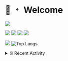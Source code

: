# 👋 ・ Welcome
![](https://komarev.com/ghpvc/?username=Lorenzo0111)

![](https://img.shields.io/badge/Java-ED8B00?style=for-the-badge&logo=java&logoColor=white)
![](https://img.shields.io/badge/JavaScript-323330?style=for-the-badge&logo=javascript&logoColor=F7DF1E)
![](https://img.shields.io/badge/Node.js-339933?style=for-the-badge&logo=nodedotjs&logoColor=white)
![](https://img.shields.io/badge/React-20232A?style=for-the-badge&logo=react&logoColor=61DAFB)

[![](https://github-readme-stats.vercel.app/api?username=Lorenzo0111&show_icons=true&count_private=true)](https://github.com/Lorenzo0111)
![Top Langs](https://github-readme-stats.vercel.app/api/top-langs/?username=Lorenzo0111&layout=compact)

<details>
<summary>⏰ Recent Activity</summary>

<!--RECENT_ACTIVITY:start-->
1. ![comment] **Commented:** [ZombieStriker/QualityArmoryVehicles2#81](https://github.com/ZombieStriker/QualityArmoryVehicles2/issues/81#issuecomment-1001716344)
2. ![prMerged] **Pull request merged:** [Lorenzo0111/MultiLang#55](https://github.com/Lorenzo0111/MultiLang/pull/55)
3. ![prMerged] **Pull request merged:** [Lorenzo0111/HangarUpdater#15](https://github.com/Lorenzo0111/HangarUpdater/pull/15)
4. ![prMerged] **Pull request merged:** [Lorenzo0111/JShader#11](https://github.com/Lorenzo0111/JShader/pull/11)
5. ![prMerged] **Pull request merged:** [Lorenzo0111/MultiLang#52](https://github.com/Lorenzo0111/MultiLang/pull/52)
6. ![prMerged] **Pull request merged:** [Lorenzo0111/RocketJoin#49](https://github.com/Lorenzo0111/RocketJoin/pull/49)
7. ![prMerged] **Pull request merged:** [Lorenzo0111/HangarUpdater#14](https://github.com/Lorenzo0111/HangarUpdater/pull/14)
8. ![prMerged] **Pull request merged:** [Lorenzo0111/JShader#10](https://github.com/Lorenzo0111/JShader/pull/10)
9. ![prMerged] **Pull request merged:** [Lorenzo0111/NodeBin#40](https://github.com/Lorenzo0111/NodeBin/pull/40)
10. ![prMerged] **Pull request merged:** [Lorenzo0111/MultiLang#51](https://github.com/Lorenzo0111/MultiLang/pull/51)
<!--RECENT_ACTIVITY:end-->


<!--RECENT_ACTIVITY:last_update-->
Last Updated: Tuesday, December 28th, 2021, 12:41:14 AM
<!--RECENT_ACTIVITY:last_update_end-->
</details>

[issueOpened]: https://cdn.jsdelivr.net/gh/Readme-Workflows/Readme-Icons@main/icons/octicons/IssueOpenedOld.svg
[issueClosed]: https://cdn.jsdelivr.net/gh/Readme-Workflows/Readme-Icons@main/icons/octicons/IssueClosedOld.svg

[prOpened]: https://cdn.jsdelivr.net/gh/Readme-Workflows/Readme-Icons@main/icons/octicons/PullRequestOpened.svg
[prClosed]: https://cdn.jsdelivr.net/gh/Readme-Workflows/Readme-Icons@main/icons/octicons/PullRequestClosed.svg
[prMerged]: https://cdn.jsdelivr.net/gh/Readme-Workflows/Readme-Icons@main/icons/octicons/PullRequestMerged.svg

[comment]: https://cdn.jsdelivr.net/gh/Readme-Workflows/Readme-Icons@main/icons/octicons/Comment.svg

[changesRequested]: https://cdn.jsdelivr.net/gh/Readme-Workflows/Readme-Icons@main/icons/octicons/RequestedChanges.svg
[approved]: https://cdn.jsdelivr.net/gh/Readme-Workflows/Readme-Icons@main/icons/octicons/ApprovedChanges.svg

[repoCreated]: https://cdn.jsdelivr.net/gh/Readme-Workflows/Readme-Icons@main/icons/octicons/Repository.svg
[release]: https://cdn.jsdelivr.net/gh/Readme-Workflows/Readme-Icons@main/icons/octicons/Release.svg
[star]: https://cdn.jsdelivr.net/gh/Readme-Workflows/Readme-Icons@main/icons/octicons/StarredRepository.svg
[wiki]: https://cdn.jsdelivr.net/gh/Readme-Workflows/Readme-Icons@main/icons/octicons/Wiki.svg
[fork]: https://cdn.jsdelivr.net/gh/Readme-Workflows/Readme-Icons@main/icons/octicons/ForkedRepository.svg
[people]: https://cdn.jsdelivr.net/gh/Readme-Workflows/Readme-Icons@main/icons/octicons/People.svg
